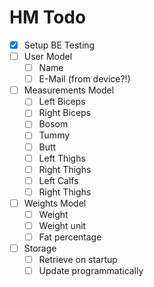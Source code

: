 # HM Todo
- [x] Setup BE Testing
- [ ] User Model
  - [ ] Name
  - [ ] E-Mail (from device?!)
- [ ] Measurements Model
  - [ ] Left Biceps
  - [ ] Right Biceps
  - [ ] Bosom
  - [ ] Tummy
  - [ ] Butt
  - [ ] Left Thighs
  - [ ] Right Thighs
  - [ ] Left Calfs
  - [ ] Right Thighs
- [ ] Weights Model
  - [ ] Weight
  - [ ] Weight unit
  - [ ] Fat percentage
- [ ] Storage
  - [ ] Retrieve on startup
  - [ ] Update programmatically
